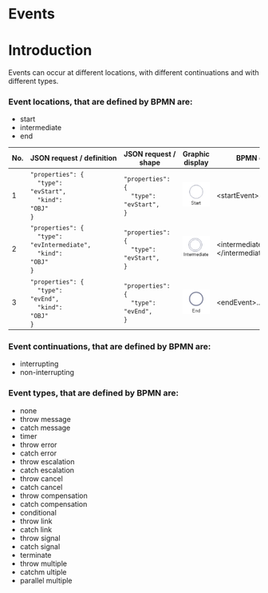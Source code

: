 # Events

# Introduction
Events can occur at different locations, with different continuations and with different types.

### Event locations, that are defined by BPMN are:
- start
- intermediate
- end

| No. | JSON&nbsp;request&nbsp;/&nbsp;definition | JSON&nbsp;request&nbsp;/ shape | Graphic display | BPMN definition | BPMN display |
|-----|---------------------------|----------------------|-----------------|-----------------|--------------|
| 1 | <code>"properties": {</code><br /><code>&nbsp;&nbsp;"type": "evStart",</code><br /><code>&nbsp;&nbsp;"kind": "OBJ"</code><br /><code>}</code><br /> | <code>"properties": {</code><br /><code>&nbsp;&nbsp;"type": "evStart",</code><br /><code>}</code><br /> | ![GRAPHIC-eventStart](media/GRAPHIC-eventStart.png) | </code>&lt;startEvent&gt;...&lt;/startEvent&gt;</code><br /> | ![BPMN-eventStart](media/BPMN-eventStart.png) |  |
| 2 | <code>"properties": {</code><br /><code>&nbsp;&nbsp;"type": "evIntermediate",</code><br /><code>&nbsp;&nbsp;"kind": "OBJ"</code><br /><code>}</code><br /> | <code>"properties": {</code><br /><code>&nbsp;&nbsp;"type": "evStart",</code><br /><code>}</code><br /> | ![GRAPHIC-eventIntermediate](media/GRAPHIC-eventIntermediate.png) | </code>&lt;intermediateThrowEvent&gt;...&lt;/intermediateThrowEvent&gt;</code><br /> | ![BPMN-eventIntermediate](media/BPMN-eventIntermediate.png) |  |
| 3 | <code>"properties": {</code><br /><code>&nbsp;&nbsp;"type": "evEnd",</code><br /><code>&nbsp;&nbsp;"kind": "OBJ"</code><br /><code>}</code><br /> | <code>"properties": {</code><br /><code>&nbsp;&nbsp;"type": "evEnd",</code><br /><code>}</code><br /> | ![GRAPHIC-eventEnd](media/GRAPHIC-eventEnd.png) | </code>&lt;endEvent&gt;...&lt;/endEvent&gt;</code><br /> | ![BPMN-eventEnd](media/BPMN-eventEnd.png) |  |

### Event continuations, that are defined by BPMN are:
- interrupting
- non-interrupting

### Event types, that are defined by BPMN are:
- none
- throw message
- catch message
- timer
- throw error
- catch error
- throw escalation
- catch escalation
- throw cancel
- catch cancel
- throw compensation
- catch compensation
- conditional
- throw link
- catch link
- throw signal
- catch signal
- terminate
- throw multiple
- catchm ultiple
- parallel multiple
